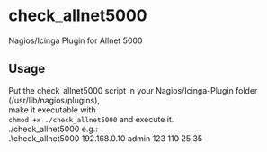 # check_allnet5000

Nagios/Icinga Plugin for Allnet 5000

## Usage

Put the check_allnet5000 script in your Nagios/Icinga-Plugin folder (/usr/lib/nagios/plugins),  
make it executable with  
`chmod +x ./check_allnet5000`
and execute it.  
  ./check_allnet5000 <hostname> <username> <password> <sensorid> <warning> <critical>
e.g.:  
  .\check_allnet5000 192.168.0.10 admin 123 110 25 35
